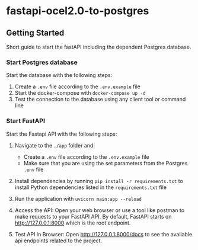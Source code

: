 # fastapi-ocel2.0-to-postgres

## Getting Started

Short guide to start the fastAPI including the dependent Postgres database.

### Start Postgres database

Start the database with the following steps:

1. Create a `.env` file according to the `.env.example` file
2. Start the docker-compose with `docker-compose up -d`
3. Test the connection to the database using any client tool or command line

### Start FastAPI

Start the Fastapi API with the following steps:
 
1. Navigate to the `./app` folder and:

    - Create a `.env` file according to the `.env.example` file
    - Make sure that you are using the set parameters from the Postgres `.env` file 

2. Install dependencies by running `pip install -r requirements.txt` to install Python dependencies listed in the `requirements.txt` file

3. Run the application with `uvicorn main:app --reload`

4. Access the API: Open your web browser or use a tool like postman to make requests to your FastAPI API. By default, FastAPI starts on http://127.0.0.1:8000 which is the root endpoint.

5. Test API In Browser: Open http://127.0.0.1:8000/docs to see the available api endpoints related to the project.